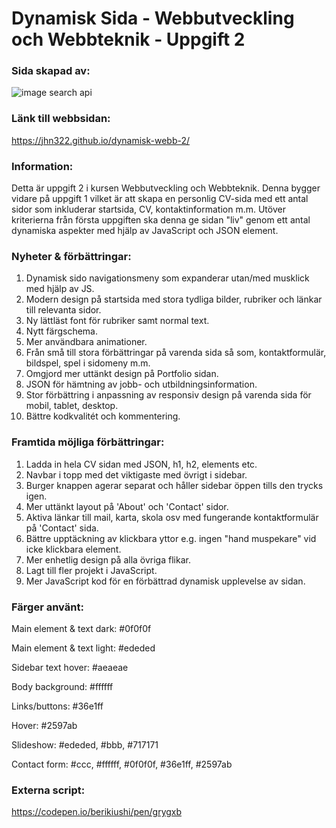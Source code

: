 # Dynamisk Sida - Webbutveckling och Webbteknik - Uppgift 2

### Sida skapad av:

![image search api](https://i.imgur.com/ocTcMRL.png)

### Länk till webbsidan:

https://jhn322.github.io/dynamisk-webb-2/

### Information:

Detta är uppgift 2 i kursen Webbutveckling och Webbteknik. Denna bygger vidare på uppgift 1 vilket är att skapa en personlig CV-sida med ett antal sidor som inkluderar startsida, CV, kontaktinformation m.m. Utöver kriterierna från första uppgiften ska denna ge sidan "liv" genom ett antal dynamiska aspekter med hjälp av JavaScript och JSON element.

### Nyheter & förbättringar:

1. Dynamisk sido navigationsmeny som expanderar utan/med musklick med hjälp av JS.
2. Modern design på startsida med stora tydliga bilder, rubriker och länkar till relevanta sidor.
3. Ny lättläst font för rubriker samt normal text.
4. Nytt färgschema.
5. Mer användbara animationer.
6. Från små till stora förbättringar på varenda sida så som, kontaktformulär, bildspel, spel i sidomeny m.m.
7. Omgjord mer uttänkt design på Portfolio sidan.
8. JSON för hämtning av jobb- och utbildningsinformation.
9. Stor förbättring i anpassning av responsiv design på varenda sida för mobil, tablet, desktop.
10. Bättre kodkvalitét och kommentering.

### Framtida möjliga förbättringar:

1. Ladda in hela CV sidan med JSON, h1, h2, elements etc.
2. Navbar i topp med det viktigaste med övrigt i sidebar.
3. Burger knappen agerar separat och håller sidebar öppen tills den trycks igen.
4. Mer uttänkt layout på 'About' och 'Contact' sidor.
5. Aktiva länkar till mail, karta, skola osv med fungerande kontaktformulär på 'Contact' sida.
6. Bättre upptäckning av klickbara yttor e.g. ingen "hand muspekare" vid icke klickbara element.
7. Mer enhetlig design på alla övriga flikar.
8. Lagt till fler projekt i JavaScript.
9. Mer JavaScript kod för en förbättrad dynamisk upplevelse av sidan.

### Färger använt:

Main element & text dark: #0f0f0f

Main element & text light: #ededed

Sidebar text hover: #aeaeae

Body background: #ffffff

Links/buttons: #36e1ff

Hover: #2597ab

Slideshow: #ededed, #bbb, #717171

Contact form: #ccc, #ffffff, #0f0f0f, #36e1ff, #2597ab

### Externa script:

https://codepen.io/berikiushi/pen/grygxb
